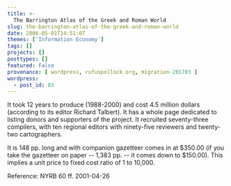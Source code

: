 ```yaml
---
title: >-
  The Barrington Atlas of the Greek and Roman World
slug: the-barrington-atlas-of-the-greek-and-roman-world
date: 2006-05-01T14:51:07
themes: ['Information Economy']
tags: []
projects: []
posttypes: []
featured: False
provenance: [ wordpress, rufuspollock.org, migration-201703 ]
wordpress:
  - post_id: 83
---
```


It took 12 years to produce (1988-2000) and cost 4.5 million dollars (according to its editor Richard Talbert). It has a whole page dedicated to listing donors and supporters of the project. It recruited seventy-three compilers, with ten regional editors with ninety-five reviewers and twenty-two cartographers.

It is 148 pp. long and with companion gazetteer comes in at $350.00 (if you take the gazetteer on paper -- 1,383 pp. -- it comes down to $150.00). This implies a unit price to fixed cost ratio of 1 to 10,000.

Reference: NYRB 60 ff. 2001-04-26



